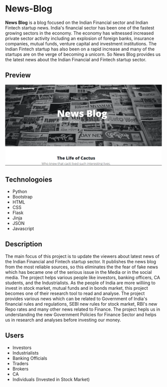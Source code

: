 # News-Blog

**News Blog** is a blog focused on the Indian Financial sector and Indian Fintech startup news. India's financial sector has been one of the fastest growing sectors in the economy. The economy has witnessed increased private sector activity including an explosion of foreign banks, insurance companies, mutual funds, venture capital and investment institutions. The Indian Fintech startup has also been on a rapid increase and many of the startups are on the verge of becoming a unicorn. So News Blog provides us the latest news about the Indian Financial and Fintech startup sector.  

## Preview
![News Blog Preview](static/img/Screenshot%202021-03-02%20134626.png)




## Technologoies 

- Python
- Bootstrap
- HTML
- CSS
- Flask
- Jinja
- JSON
- Javascript


## Description

The main focus of this project is to update the viewers about latest news of the Indian Financial and Fintech startup sector. It publishes the news blog from the most reliable sources, so this eliminates the the fear of fake news which has became one of the serious issue in the Media or in the social media. The project helps various people like investors, banking officers, CA students, and the Industrialists. As the people of India are more williing to invest in stock market, mutual funds and in bonds market, this project becomes one of their research tool to read and analyse. The project provides various news which can be related to Government of India's financial rules and regulations, SEBI new rules for stock market, RBI's new Repo rates and many other news related to Finance. The project hepls us in understanding the new Government Policies for Finance Sector and helps us in research and analyses before investing our money.

## Users

- Investors
- Industrialists 
- Banking Officials
- Traders
- Brokers
- CA
- Individuals (Invested in Stock Market)
